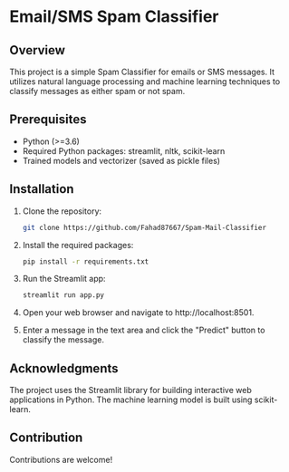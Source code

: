 # Email/SMS Spam Classifier

## Overview

This project is a simple Spam Classifier for emails or SMS messages. It utilizes natural language processing and machine learning techniques to classify messages as either spam or not spam.

## Prerequisites

- Python (>=3.6)
- Required Python packages: streamlit, nltk, scikit-learn
- Trained models and vectorizer (saved as pickle files)

## Installation

1. Clone the repository:

   ```bash
   git clone https://github.com/Fahad87667/Spam-Mail-Classifier
   ```

2. Install the required packages:

    ```bash
    pip install -r requirements.txt
    ```
3. Run the Streamlit app:

    ```bash
    streamlit run app.py
    ```
4. Open your web browser and navigate to http://localhost:8501.

5. Enter a message in the text area and click the "Predict" button to classify the message.

## Acknowledgments

The project uses the Streamlit library for building interactive web applications in Python.
The machine learning model is built using scikit-learn.

## Contribution

Contributions are welcome!
